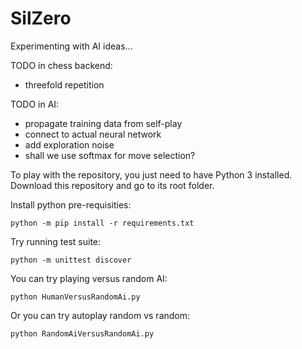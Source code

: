 # SilZero 

Experimenting with AI ideas...

TODO in chess backend: 
 - threefold repetition

TODO in AI:
 - propagate training data from self-play
 - connect to actual neural network
 - add exploration noise
 - shall we use softmax for move selection?

To play with the repository, you just need to have Python 3 installed. Download this repository and go to its root folder. 

Install python pre-requisities:

`python -m pip install -r requirements.txt`
      
Try running test suite:

`python -m unittest discover`

You can try playing versus random AI:

`python HumanVersusRandomAi.py`

Or you can try autoplay random vs random:

`python RandomAiVersusRandomAi.py`